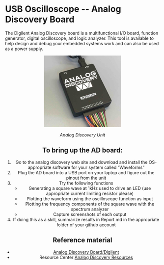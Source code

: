 # USB Oscilloscope -- Analog Discovery Board

The Digilent Analog Discovery board is a multifunctional I/O board,
function generator, digital oscilloscope, and logic analyzer.  This
tool is available to help design and debug your embedded systems work
and can also be used as a power supply.


<center>
<p align="center">
<img src="/docs/images/AnalogDiscovery.jpg" width="50%">
</p>
<p align="center">
<i>Analog Discovery Unit</i>
</p>

## To bring up the AD board:

1. Go to the analog discovery web site and download and install the OS-appropriate software for your system called “Waveforms”
2. Plug the AD board into a USB port on your laptop and figure out the pinout from the unit
3. Try the following functions
   - Generating a square wave at 1kHz used to drive an LED (use appropriate current limiting resistor please)
   - Plotting the waveform using the oscilloscope function as input
   - Plotting the frequency components of the square wave with the spectrum analyzer
   - Capture screenshots of each output
4. If doing this as a skill, summarize results in Report.md in the appropriate folder of your github account

## Reference material

- [Analog Discovery Board/Digilent](https://store.digilentinc.com/analog-discovery-100msps-usb-oscilloscope-logic-analyzer-limited-time)
- Resource Center
  [Analog Discovery Resources](https://reference.digilentinc.com/reference/instrumentation/analog-discovery/start?redirect=1)
